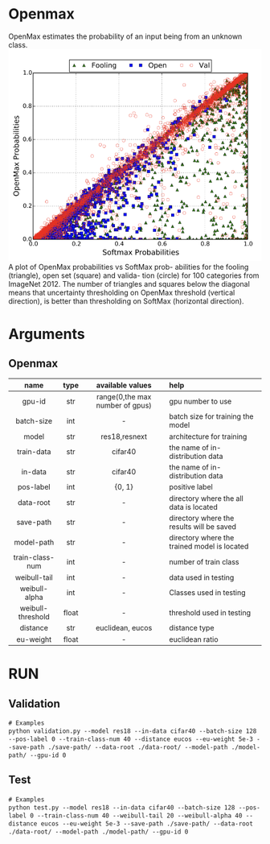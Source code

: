 # Openmax
OpenMax estimates the probability of an input being from an unknown class.
![openmax](fig/openmax.png)  
A plot of OpenMax probabilities vs SoftMax prob- abilities for the fooling (triangle), open set (square) and valida- tion (circle) for 100 categories from ImageNet 2012. The number of triangles and squares below the diagonal means that uncertainty thresholding on OpenMax threshold (vertical direction), is better than thresholding on SoftMax (horizontal direction).  
# Arguments
## Openmax
  |        name       |type |       available values        |                     help                      |
  |:-----------------:|:---:|:-----------------------------:|:----------------------------------------------|
  |       gpu-id      | str |range(0,the max number of gpus)|               gpu number to use               |
  |     batch-size    | int |               -               |      batch size for training the model        |
  |       model       | str |         res18,resnext         |           architecture for training           |
  |     train-data    | str |           cifar40             |       the name of in-distribution data        |
  |      in-data      | str |           cifar40             |       the name of in-distribution data        |
  |     pos-label     | int |             {0, 1}            |               positive label                  |
  |     data-root     | str |               -               |    directory where the all data is located    |
  |     save-path     | str |               -               |   directory where the results will be saved   |
  |     model-path    | str |               -               | directory where the trained model is located  |
  |  train-class-num  | int |    		    -                   |             number of train class             |
  |  weibull-tail     | int |               -               |                data used in testing           |
  |  weibull-alpha    | int |               -               |        Classes used in testing                |
  |  weibull-threshold|float|               -               |           threshold used in testing           |
  |     distance      | str |     euclidean, eucos          |                  distance type                |
  |     eu-weight     |float|               -               |                euclidean ratio                |



# RUN
## Validation
```
# Examples
python validation.py --model res18 --in-data cifar40 --batch-size 128 --pos-label 0 --train-class-num 40 --distance eucos --eu-weight 5e-3 --save-path ./save-path/ --data-root ./data-root/ --model-path ./model-path/ --gpu-id 0
```

## Test
```
# Examples
python test.py --model res18 --in-data cifar40 --batch-size 128 --pos-label 0 --train-class-num 40 --weibull-tail 20 --weibull-alpha 40 --distance eucos --eu-weight 5e-3 --save-path ./save-path/ --data-root ./data-root/ --model-path ./model-path/ --gpu-id 0 
```

